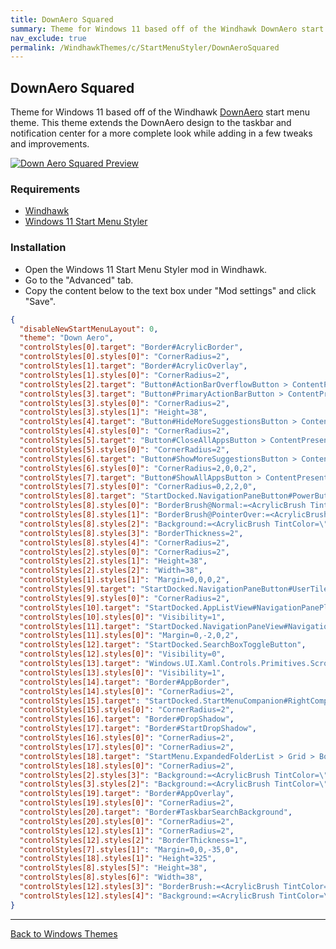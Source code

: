 ```yaml
---
title: DownAero Squared
summary: Theme for Windows 11 based off of the Windhawk DownAero start menu theme.
nav_exclude: true
permalink: /WindhawkThemes/c/StartMenuStyler/DownAeroSquared
---
```


## DownAero Squared

Theme for Windows 11 based off of the Windhawk [DownAero](https://github.com/ramensoftware/windows-11-start-menu-styling-guide/tree/main/Themes/Down%20Aero) start menu theme. This theme extends the DownAero design to the taskbar and notification center for a more complete look while adding in a few tweaks and improvements.


[![Down Aero Squared Preview](/assets/images/previews/start-menu-styler/down-aero-squared.bmp)](/assets/images/previews/start-menu-styler/down-aero-squared.bmp)

### Requirements

- [Windhawk](https://windhawk.net/)
- [Windows 11 Start Menu Styler](https://windhawk.net/mods/windows-11-start-menu-styler)

### Installation

- Open the Windows 11 Start Menu Styler mod in Windhawk.
- Go to the "Advanced" tab.
- Copy the content below to the text box under "Mod settings" and click "Save".


```json
{
  "disableNewStartMenuLayout": 0,
  "theme": "Down Aero",
  "controlStyles[0].target": "Border#AcrylicBorder",
  "controlStyles[0].styles[0]": "CornerRadius=2",
  "controlStyles[1].target": "Border#AcrylicOverlay",
  "controlStyles[1].styles[0]": "CornerRadius=2",
  "controlStyles[2].target": "Button#ActionBarOverflowButton > ContentPresenter#ContentPresenter@CommonStates",
  "controlStyles[3].target": "Button#PrimaryActionBarButton > ContentPresenter#ContentPresenter@CommonStates",
  "controlStyles[3].styles[0]": "CornerRadius=2",
  "controlStyles[3].styles[1]": "Height=38",
  "controlStyles[4].target": "Button#HideMoreSuggestionsButton > ContentPresenter#ContentPresenter",
  "controlStyles[4].styles[0]": "CornerRadius=2",
  "controlStyles[5].target": "Button#CloseAllAppsButton > ContentPresenter#ContentPresenter",
  "controlStyles[5].styles[0]": "CornerRadius=2",
  "controlStyles[6].target": "Button#ShowMoreSuggestionsButton > ContentPresenter#ContentPresenter@CommonStates",
  "controlStyles[6].styles[0]": "CornerRadius=2,0,0,2",
  "controlStyles[7].target": "Button#ShowAllAppsButton > ContentPresenter#ContentPresenter@CommonStates",
  "controlStyles[7].styles[0]": "CornerRadius=0,2,2,0",
  "controlStyles[8].target": "StartDocked.NavigationPaneButton#PowerButton > Grid@CommonStates > Border#BackgroundBorder",
  "controlStyles[8].styles[0]": "BorderBrush@Normal:=<AcrylicBrush TintColor=\"{ThemeResource CardStrokeColorDefaultSolid}\" FallbackColor=\"{ThemeResource CardStrokeColorDefaultSolid}\" TintOpacity=\"0\" TintLuminosityOpacity=\".1\" Opacity=\"1\" />",
  "controlStyles[8].styles[1]": "BorderBrush@PointerOver:=<AcrylicBrush TintColor=\"{ThemeResource SystemAccentColor}\" FallbackColor=\"{ThemeResource SystemAccentColor}\" TintOpacity=\".8\" TintLuminosityOpacity=\".5\" Opacity=\"1\" />",
  "controlStyles[8].styles[2]": "Background:=<AcrylicBrush TintColor=\"{ThemeResource CardStrokeColorDefaultSolid}\" FallbackColor=\"{ThemeResource CardStrokeColorDefaultSolid}\" TintOpacity=\"0\" TintLuminosityOpacity=\"1\" Opacity=\"1\" />",
  "controlStyles[8].styles[3]": "BorderThickness=2",
  "controlStyles[8].styles[4]": "CornerRadius=2",
  "controlStyles[2].styles[0]": "CornerRadius=2",
  "controlStyles[2].styles[1]": "Height=38",
  "controlStyles[2].styles[2]": "Width=38",
  "controlStyles[1].styles[1]": "Margin=0,0,0,2",
  "controlStyles[9].target": "StartDocked.NavigationPaneButton#UserTileButton > Grid > Border#BackgroundBorder",
  "controlStyles[9].styles[0]": "CornerRadius=2",
  "controlStyles[10].target": "StartDocked.AppListView#NavigationPanePlacesListView",
  "controlStyles[10].styles[0]": "Visibility=1",
  "controlStyles[11].target": "StartDocked.NavigationPaneView#NavigationPane > Grid#RootPanel",
  "controlStyles[11].styles[0]": "Margin=0,-2,0,2",
  "controlStyles[12].target": "StartDocked.SearchBoxToggleButton",
  "controlStyles[12].styles[0]": "Visibility=0",
  "controlStyles[13].target": "Windows.UI.Xaml.Controls.Primitives.ScrollBar#VerticalScrollBar",
  "controlStyles[13].styles[0]": "Visibility=1",
  "controlStyles[14].target": "Border#AppBorder",
  "controlStyles[14].styles[0]": "CornerRadius=2",
  "controlStyles[15].target": "StartDocked.StartMenuCompanion#RightCompanion > Grid#CompanionRoot > Grid",
  "controlStyles[15].styles[0]": "CornerRadius=2",
  "controlStyles[16].target": "Border#DropShadow",
  "controlStyles[17].target": "Border#StartDropShadow",
  "controlStyles[16].styles[0]": "CornerRadius=2",
  "controlStyles[17].styles[0]": "CornerRadius=2",
  "controlStyles[18].target": "StartMenu.ExpandedFolderList > Grid > Border",
  "controlStyles[18].styles[0]": "CornerRadius=2",
  "controlStyles[2].styles[3]": "Background:=<AcrylicBrush TintColor=\"{ThemeResource CardStrokeColorDefaultSolid}\" FallbackColor=\"{ThemeResource CardStrokeColorDefaultSolid}\" TintOpacity=\"0\" TintLuminosityOpacity=\"1\" Opacity=\"1\" />",
  "controlStyles[3].styles[2]": "Background:=<AcrylicBrush TintColor=\"{ThemeResource CardStrokeColorDefaultSolid}\" FallbackColor=\"{ThemeResource CardStrokeColorDefaultSolid}\" TintOpacity=\"0\" TintLuminosityOpacity=\"1\" Opacity=\"1\" />",
  "controlStyles[19].target": "Border#AppOverlay",
  "controlStyles[19].styles[0]": "CornerRadius=2",
  "controlStyles[20].target": "Border#TaskbarSearchBackground",
  "controlStyles[20].styles[0]": "CornerRadius=2",
  "controlStyles[12].styles[1]": "CornerRadius=2",
  "controlStyles[12].styles[2]": "BorderThickness=1",
  "controlStyles[7].styles[1]": "Margin=0,0,-35,0",
  "controlStyles[18].styles[1]": "Height=325",
  "controlStyles[8].styles[5]": "Height=38",
  "controlStyles[8].styles[6]": "Width=38",
  "controlStyles[12].styles[3]": "BorderBrush:=<AcrylicBrush TintColor=\"{ThemeResource SystemAccentColor}\" FallbackColor=\"{ThemeResource SystemAccentColor}\" TintOpacity=\".8\" TintLuminosityOpacity=\".5\" Opacity=\"1\" />",
  "controlStyles[12].styles[4]": "Background:=<AcrylicBrush TintColor=\"{ThemeResource CardStrokeColorDefaultSolid}\" FallbackColor=\"{ThemeResource CardStrokeColorDefaultSolid}\" TintOpacity=\"0\" TintLuminosityOpacity=\"1\" Opacity=\"1\" />"
}
```

---

<a href="/WindowsThemes" class="btn btn--secondary btn--sm">Back to Windows Themes</a>